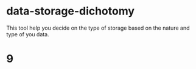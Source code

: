 data-storage-dichotomy
======================

This tool help you decide on the type of storage based on the nature and type of you data.

# 9